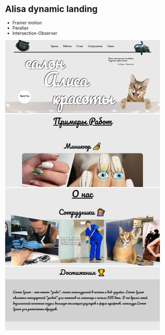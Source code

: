 # Alisa dynamic landing
<ul>
<li>Framer motion
<li>Parallax
<li>Intersection-Observer
</ul>
<img src='./1.png'>
<img src='./2.png'>
<img src='./3.png'>
<img src='./4.png'>
